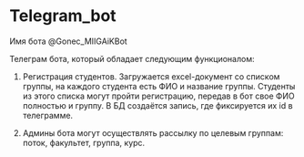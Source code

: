 # Telegram_bot

Имя бота @Gonec_MIIGAiKBot 

Телеграм бота, который обладает следующим функционалом:

1. Регистрация студентов. Загружается excel-документ со списком группы, на каждого студента есть ФИО и название группы. Студенты из этого списка могут пройти регистрацию, передав в бот свое ФИО полностью и группу. В БД создаётся запись, где фиксируется их id в телеграмме.

2. Админы бота могут осуществлять рассылку по целевым группам: поток, факультет, группа, курс.
